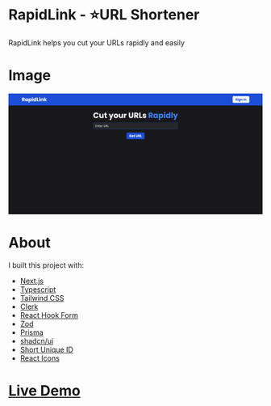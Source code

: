 # RapidLink - ⭐URL Shortener

RapidLink helps you cut your URLs rapidly and easily

# Image

<img src="./images/screenshot.png" alt="Image of RapidLink" align="center" />

<br />

# About

I built this project with:

- [Next.js](https://www.npmjs.com/package/next)
- [Typescript](https://www.npmjs.com/package/typescript)
- [Tailwind CSS](https://www.npmjs.com/package/tailwindcss)
- [Clerk](https://www.npmjs.com/package/@clerk/nextjs)
- [React Hook Form](https://www.npmjs.com/package/react-hook-form)
- [Zod](https://www.npmjs.com/package/zod)
- [Prisma](https://www.npmjs.com/package/prisma)
- [shadcn/ui](https://ui.shadcn.com/)
- [Short Unique ID](https://www.npmjs.com/package/short-unique-id)
- [React Icons](https://www.npmjs.com/package/react-icons)

# [Live Demo]()
